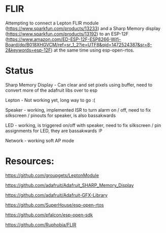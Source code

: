 # FLIR

Attempting to connect a Lepton FLIR module (https://www.sparkfun.com/products/13233) and a Sharp Memory display (https://www.sparkfun.com/products/13192) to an ESP-12F (https://www.amazon.com/ED-ESP-12F-ESP8266-Wifi-Board/dp/B018XHGVCM/ref=sr_1_2?ie=UTF8&qid=1472524387&sr=8-2&keywords=esp-12F) at the same time using esp-open-rtos.

# Status

Sharp Memory Display - Can clear and set pixels using buffer, need to convert more of the adafruit libs over to esp

Lepton - Not working yet, long way to go :(

Speaker - working, implemented ISR to turn alarm on / off, need to fix silkscreen / pinouts for speaker, is also bassakwards

LED - working, is triggered on/off with speaker, need to fix silkscreen / pin assignments for LED, they are bassakwards :P

Network - working soft AP mode



# Resources:

https://github.com/groupgets/LeptonModule

https://github.com/adafruit/Adafruit_SHARP_Memory_Display

https://github.com/adafruit/Adafruit-GFX-Library

https://github.com/SuperHouse/esp-open-rtos

https://github.com/pfalcon/esp-open-sdk

https://github.com/Ruphobia/FLIR

